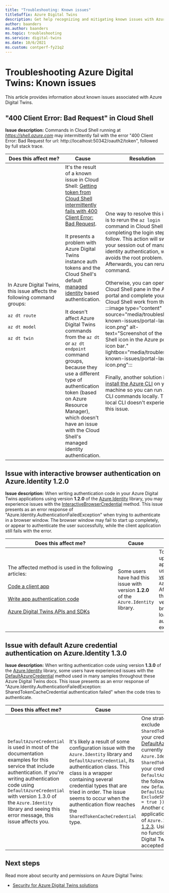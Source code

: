 ```yaml
---
title: "Troubleshooting: Known issues"
titleSuffix: Azure Digital Twins
description: Get help recognizing and mitigating known issues with Azure Digital Twins.
author: baanders
ms.author: baanders
ms.topic: troubleshooting
ms.service: digital-twins
ms.date: 10/6/2021
ms.custom: contperf-fy21q2
---
```


# Troubleshooting Azure Digital Twins: Known issues

This article provides information about known issues associated with Azure Digital Twins.

## "400 Client Error: Bad Request" in Cloud Shell

**Issue description:** Commands in Cloud Shell running at *https://shell.azure.com* may intermittently fail with the error "400 Client Error: Bad Request for url: http://localhost:50342/oauth2/token", followed by full stack trace.

| Does this affect me? | Cause | Resolution |
| --- | --- | --- |
| In&nbsp;Azure&nbsp;Digital&nbsp;Twins, this issue affects the following command groups:<br><br>`az dt route`<br><br>`az dt model`<br><br>`az dt twin` | It's the result of a known issue in Cloud Shell: [Getting token from Cloud Shell intermittently fails with 400 Client Error: Bad Request](https://github.com/Azure/azure-cli/issues/11749).<br><br>It presents a problem with Azure Digital Twins instance auth tokens and the Cloud Shell's default [managed identity](../active-directory/managed-identities-azure-resources/overview.md) based authentication. <br><br>It doesn't affect Azure Digital Twins commands from the `az dt` or `az dt endpoint` command groups, because they use a different type of authentication token (based on Azure Resource Manager), which doesn't have an issue with the Cloud Shell's managed identity authentication. | One way to resolve this issue is to rerun the `az login` command in Cloud Shell and completing the login steps that follow. This action will switch your session out of managed identity authentication, which avoids the root problem. Afterwards, you can rerun the command.<br><br>Otherwise, you can open the Cloud Shell pane in the Azure portal and complete your Cloud Shell work from there.<br>:::image type="content" source="media/troubleshoot-known-issues/portal-launch-icon.png" alt-text="Screenshot of the Cloud Shell icon in the Azure portal icon bar." lightbox="media/troubleshoot-known-issues/portal-launch-icon.png":::<br><br>Finally, another solution is to [install the Azure CLI](/cli/azure/install-azure-cli) on your machine so you can run Azure CLI commands locally. The local CLI doesn't experience this issue. |

## Issue with interactive browser authentication on Azure.Identity 1.2.0

**Issue description:** When writing authentication code in your Azure Digital Twins applications using version **1.2.0** of the [Azure.Identity](/dotnet/api/azure.identity?view=azure-dotnet&preserve-view=true) library, you may experience issues with the [InteractiveBrowserCredential](/dotnet/api/azure.identity.interactivebrowsercredential?view=azure-dotnet&preserve-view=true) method. This issue presents as an error response of "Azure.Identity.AuthenticationFailedException" when trying to authenticate in a browser window. The browser window may fail to start up completely, or appear to authenticate the user successfully, while the client application still fails with the error.

| Does this affect me? | Cause | Resolution |
| --- | --- | --- |
| The&nbsp;affected&nbsp;method&nbsp;is&nbsp;used&nbsp;in&nbsp;the&nbsp;following articles:<br><br>[Code a client app](tutorial-code.md)<br><br>[Write app authentication code](how-to-authenticate-client.md)<br><br>[Azure Digital Twins APIs and SDKs](concepts-apis-sdks.md) | Some users have had this issue with version **1.2.0** of the `Azure.Identity` library. | To resolve, update your applications to use a [later version](https://www.nuget.org/packages/Azure.Identity) of `Azure.Identity`. After updating the library version, the browser should load and authenticate as expected. |

## Issue with default Azure credential authentication on Azure.Identity 1.3.0

**Issue description:** When writing authentication code using version **1.3.0** of the [Azure.Identity](/dotnet/api/azure.identity?view=azure-dotnet&preserve-view=true) library, some users have experienced issues with the [DefaultAzureCredential](/dotnet/api/azure.identity.defaultazurecredential?view=azure-dotnet&preserve-view=true) method used in many samples throughout these Azure Digital Twins docs. This issue presents as an error response of "Azure.Identity.AuthenticationFailedException: SharedTokenCacheCredential authentication failed" when the code tries to authenticate.

| Does this affect me? | Cause | Resolution |
| --- | --- | --- |
| `DefaultAzureCredential` is used in most of the documentation examples for this service that include authentication. If you're writing authentication code using `DefaultAzureCredential` with version 1.3.0 of the `Azure.Identity` library and seeing this error message, this issue affects you. | It's likely a result of some configuration issue with the `Azure.Identity` library and `DefaultAzureCredential`, its authentication class. This class is a wrapper containing several credential types that are tried in order. The issue seems to occur when the authentication flow reaches the `SharedTokenCacheCredential` type. | One strategy to resolve this is to exclude `SharedTokenCacheCredential` from your credential, as described in this [DefaultAzureCredential issue](https://github.com/Azure/azure-sdk/issues/1970) that is currently open against `Azure.Identity`. You can exclude `SharedTokenCacheCredential` from your credential by instantiating the `DefaultAzureCredential` class using the following optional parameter: `new DefaultAzureCredential(new DefaultAzureCredentialOptions { ExcludeSharedTokenCacheCredential = true });`<br>Another option is to change your application to use an earlier version of `Azure.Identity`, such as [version 1.2.3](https://www.nuget.org/packages/Azure.Identity/1.2.3). Using an earlier version has no functional impact to Azure Digital Twins, which makes it an accepted solution. |

## Next steps

Read more about security and permissions on Azure Digital Twins:
* [Security for Azure Digital Twins solutions](concepts-security.md)